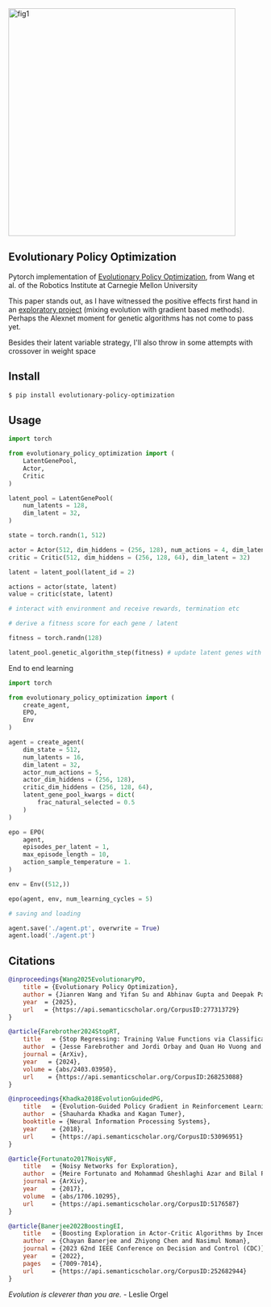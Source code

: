 <img width="450px" alt="fig1" src="https://github.com/user-attachments/assets/33bef569-e786-4f09-bdee-56bad7ea9e6d" />

## Evolutionary Policy Optimization

Pytorch implementation of [Evolutionary Policy Optimization](https://web3.arxiv.org/abs/2503.19037), from Wang et al. of the Robotics Institute at Carnegie Mellon University

This paper stands out, as I have witnessed the positive effects first hand in an [exploratory project](https://github.com/lucidrains/firefly-torch) (mixing evolution with gradient based methods). Perhaps the Alexnet moment for genetic algorithms has not come to pass yet.

Besides their latent variable strategy, I'll also throw in some attempts with crossover in weight space

## Install

```bash
$ pip install evolutionary-policy-optimization
```

## Usage

```python
import torch

from evolutionary_policy_optimization import (
    LatentGenePool,
    Actor,
    Critic
)

latent_pool = LatentGenePool(
    num_latents = 128,
    dim_latent = 32,
)

state = torch.randn(1, 512)

actor = Actor(512, dim_hiddens = (256, 128), num_actions = 4, dim_latent = 32)
critic = Critic(512, dim_hiddens = (256, 128, 64), dim_latent = 32)

latent = latent_pool(latent_id = 2)

actions = actor(state, latent)
value = critic(state, latent)

# interact with environment and receive rewards, termination etc

# derive a fitness score for each gene / latent

fitness = torch.randn(128)

latent_pool.genetic_algorithm_step(fitness) # update latent genes with genetic algorithm
```

End to end learning

```python
import torch

from evolutionary_policy_optimization import (
    create_agent,
    EPO,
    Env
)

agent = create_agent(
    dim_state = 512,
    num_latents = 16,
    dim_latent = 32,
    actor_num_actions = 5,
    actor_dim_hiddens = (256, 128),
    critic_dim_hiddens = (256, 128, 64),
    latent_gene_pool_kwargs = dict(
        frac_natural_selected = 0.5
    )
)

epo = EPO(
    agent,
    episodes_per_latent = 1,
    max_episode_length = 10,
    action_sample_temperature = 1.
)

env = Env((512,))

epo(agent, env, num_learning_cycles = 5)

# saving and loading

agent.save('./agent.pt', overwrite = True)
agent.load('./agent.pt')
```

## Citations

```bibtex
@inproceedings{Wang2025EvolutionaryPO,
    title = {Evolutionary Policy Optimization},
    author = {Jianren Wang and Yifan Su and Abhinav Gupta and Deepak Pathak},
    year  = {2025},
    url   = {https://api.semanticscholar.org/CorpusID:277313729}
}
```

```bibtex
@article{Farebrother2024StopRT,
    title   = {Stop Regressing: Training Value Functions via Classification for Scalable Deep RL},
    author  = {Jesse Farebrother and Jordi Orbay and Quan Ho Vuong and Adrien Ali Taiga and Yevgen Chebotar and Ted Xiao and Alex Irpan and Sergey Levine and Pablo Samuel Castro and Aleksandra Faust and Aviral Kumar and Rishabh Agarwal},
    journal = {ArXiv},
    year   = {2024},
    volume = {abs/2403.03950},
    url    = {https://api.semanticscholar.org/CorpusID:268253088}
}
```

```bibtex
@inproceedings{Khadka2018EvolutionGuidedPG,
    title   = {Evolution-Guided Policy Gradient in Reinforcement Learning},
    author  = {Shauharda Khadka and Kagan Tumer},
    booktitle = {Neural Information Processing Systems},
    year    = {2018},
    url     = {https://api.semanticscholar.org/CorpusID:53096951}
}
```

```bibtex
@article{Fortunato2017NoisyNF,
    title   = {Noisy Networks for Exploration},
    author  = {Meire Fortunato and Mohammad Gheshlaghi Azar and Bilal Piot and Jacob Menick and Ian Osband and Alex Graves and Vlad Mnih and R{\'e}mi Munos and Demis Hassabis and Olivier Pietquin and Charles Blundell and Shane Legg},
    journal = {ArXiv},
    year    = {2017},
    volume  = {abs/1706.10295},
    url     = {https://api.semanticscholar.org/CorpusID:5176587}
}
```

```bibtex
@article{Banerjee2022BoostingEI,
    title   = {Boosting Exploration in Actor-Critic Algorithms by Incentivizing Plausible Novel States},
    author  = {Chayan Banerjee and Zhiyong Chen and Nasimul Noman},
    journal = {2023 62nd IEEE Conference on Decision and Control (CDC)},
    year    = {2022},
    pages   = {7009-7014},
    url     = {https://api.semanticscholar.org/CorpusID:252682944}
}
```

*Evolution is cleverer than you are.* - Leslie Orgel
